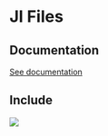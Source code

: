 # JI Files

## Documentation

<a href="https://ondrej-nemec.github.io/JI/?&file=files-about.html">See documentation</a>

## Include

[![](https://jitpack.io/v/ondrej-nemec/JI.svg)](https://jitpack.io/#ondrej-nemec/JI)